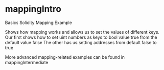 # mappingIntro
Basics Solidity Mapping Example

Shows how mapping works and allows us to set the values of different keys.
Our first shows how to set uint numbers as keys to bool value true from the default value false
The other has us setting addresses from default false to true

More advanced mapping-related examples can be found in mappingIntermediate
